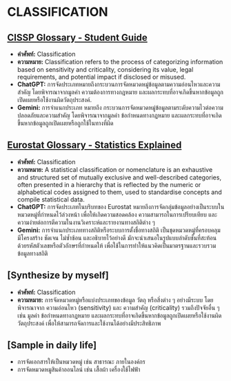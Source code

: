 # CLASSIFICATION
## [CISSP Glossary - Student Guide](https://www.isc2.org/Certifications/CISSP/CISSP-Student-Glossary#c)
- **คำศัพท์:** Classification
- **ความหมาย:** Classification refers to the process of categorizing information based on sensitivity and criticality, considering its value, legal requirements, and potential impact if disclosed or misused.
- **ChatGPT:** การจัดประเภทหมายถึงกระบวนการจัดหมวดหมู่ข้อมูลตามความอ่อนไหวและความสำคัญ โดยพิจารณาจากมูลค่า ความต้องการทางกฎหมาย และผลกระทบที่อาจเกิดขึ้นหากข้อมูลถูกเปิดเผยหรือใช้งานผิดวัตถุประสงค์.
- **Gemini:** การจำแนกประเภท หมายถึง กระบวนการจัดหมวดหมู่ข้อมูลตามระดับความไวต่อความปลอดภัยและความสำคัญ โดยพิจารณาจากมูลค่า ข้อกำหนดทางกฎหมาย และผลกระทบที่อาจเกิดขึ้นหากข้อมูลถูกเปิดเผยหรือถูกใช้ในทางที่ผิด

## [Eurostat Glossary - Statistics Explained](https://ec.europa.eu/eurostat/statistics-explained/index.php?title=Glossary:Classification)
- **คำศัพท์:** Classification
- **ความหมาย:** A statistical classification or nomenclature is an exhaustive and structured set of mutually exclusive and well-described categories, often presented in a hierarchy that is reflected by the numeric or alphabetical codes assigned to them, used to standardise concepts and compile statistical data.
- **ChatGPT:** การจัดประเภทในบริบทของ Eurostat หมายถึงการจัดกลุ่มข้อมูลอย่างเป็นระบบในหมวดหมู่ที่กำหนดไว้ล่วงหน้า เพื่อให้เกิดความสอดคล้อง ความสามารถในการเปรียบเทียบ และความง่ายต่อการตีความในงานวิเคราะห์และรายงานทางสถิติต่าง ๆ
- **Gemini:** การจำแนกประเภททางสถิติหรือระบบการตั้งชื่อทางสถิติ เป็นชุดหมวดหมู่ที่ครอบคลุม มีโครงสร้าง ชัดเจน ไม่ซ้ำซ้อน และอธิบายไว้อย่างดี มักจะนำเสนอในรูปแบบลำดับชั้นที่สะท้อนด้วยรหัสตัวเลขหรือตัวอักษรที่กำหนดให้ เพื่อใช้ในการทำให้แนวคิดเป็นมาตรฐานและรวบรวมข้อมูลทางสถิติ
## [Synthesize by myself]
- **คำศัพท์:** Classification
- **ความหมาย:** การจัดหมวดหมู่หรือแบ่งประเภทของข้อมูล วัตถุ หรือสิ่งต่าง ๆ อย่างมีระบบ โดยพิจารณาจาก ความอ่อนไหว (sensitivity) และ ความสำคัญ (criticality) รวมถึงปัจจัยอื่น ๆ เช่น มูลค่า ข้อกำหนดทางกฎหมาย และผลกระทบที่อาจเกิดขึ้นหากข้อมูลถูกเปิดเผยหรือใช้งานผิดวัตถุประสงค์ เพื่อให้สามารถจัดการและใช้งานได้อย่างมีประสิทธิภาพ
## [Sample in daily life]
- การจัดเอกสารให้เป็นหมวดหมู่ เช่น สาธารณะ ภายในองค์กร
- การจัดหมวดหมูสินค้าออนไลน์ เช่น เสื้อผ้า เครื่องใช้ไฟฟ้า
